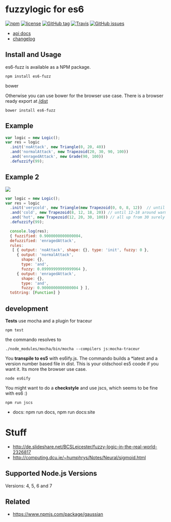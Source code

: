 # fuzzylogic for es6

[![npm](https://img.shields.io/npm/dt/es6-fuzz.svg)](https://www.npmjs.com/package/es6-fuzz)
[![license](https://img.shields.io/github/license/sebs/es6-fuzz.svg)](https://github.com/sebs/es6-fuzz/blob/master/LICENSE.md)
[![GitHub tag](https://img.shields.io/github/tag/sebs/es6-fuzz.svg)](https://github.com/sebs/es6-fuzz)
[![Travis](https://img.shields.io/travis/sebs/es6-fuzz.svg)](https://travis-ci.org/sebs/es6-fuzz)
[![GitHub issues](https://img.shields.io/github/issues/sebs/es6-fuzz.svg)](https://github.com/sebs/es6-fuzz/issues)

* [api docs](https://github.com/sebs/es6-fuzz)
* [changelog](./docs/changelog.md)

## Install and Usage

es6-fuzz is available as a NPM package.

```
npm install es6-fuzz
```

bower

Otherwise you can use bower for the browser use case. There is a browser ready export at [/dist](/dist)

```
bower install es6-fuzz
```

## Example

```javascript
var logic = new Logic();
var res = logic
  .init('noAttack', new Triangle(0, 20, 40))
  .and('normalAttack', new Trapezoid(20, 30, 90, 100))
  .and('enragedAttack', new Grade(90, 100))
  .defuzzify(99);
```

## Example 2

<img src="https://upload.wikimedia.org/wikipedia/commons/thumb/6/61/Fuzzy_logic_temperature_en.svg/300px-Fuzzy_logic_temperature_en.svg.png" />



```javascript
var logic = new Logic();
var res = logic
  .init('verycold', new Triangle(new Trapezoid(0, 0, 8, 12))  // until 10 degrees very cold
  .and('cold', new Trapezoid(8, 12, 18, 20)) // until 12-18 around warm
  .and('hot', new Trapezoid(12, 20, 30, 100)) // all up from 30 surely  hot
  .defuzzify(99);

  console.log(res);
  { fuzzified: 0.9000000000000004,
  defuzzified: 'enragedAttack',
  rules:
   [ { output: 'noAttack', shape: {}, type: 'init', fuzzy: 0 },
     { output: 'normalAttack',
       shape: {},
       type: 'and',
       fuzzy: 0.09999999999999964 },
     { output: 'enragedAttack',
       shape: {},
       type: 'and',
       fuzzy: 0.9000000000000004 } ],
  toString: [Function] }
```

## development

**Tests** use mocha and a plugin for traceur

```
npm test
```

the commando resolves to

```
./node_modules/mocha/bin/mocha --compilers js:mocha-traceur
```

You **transpile to es5** with es6ify.js. The commando builds a *latest and a version number based file in dist. This is your oldschool es5 coode if you want it. Its more the browser use case.

```
node es6ify
```

You might want to do a **checkstyle** and use jscs, which seems to be fine with es6 :)

```
npm run jscs
```

* docs: npm run docs, npm run docs:site

# Stuff
* http://de.slideshare.net/BCSLeicester/fuzzy-logic-in-the-real-world-2326817
* http://computing.dcu.ie/~humphrys/Notes/Neural/sigmoid.html

## Supported Node.js Versions

Versions: 4, 5, 6 and 7

## Related

* https://www.npmjs.com/package/gaussian
